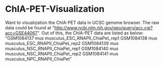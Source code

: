 # ChIA-PET-Visualization
Want to visualization the ChIA-PET data in UCSC genome browser. The raw data could be found at "http://www.ncbi.nlm.nih.gov/geo/query/acc.cgi?acc=GSE44067". Out of this, the ChIA-PET data are listed as below:
"GSM1084137	mus musculus_ESC_RNAPII_ChiaPet_rep1
GSM1084138	mus musculus_ESC_RNAPII_ChiaPet_rep2
GSM1084139	mus musculus_NSC_RNAPII_ChiaPet_rep1
GSM1084140	mus musculus_NSC_RNAPII_ChiaPet_rep2
GSM1084141	mus musculus_NPC_RNAPII_ChiaPet" 
